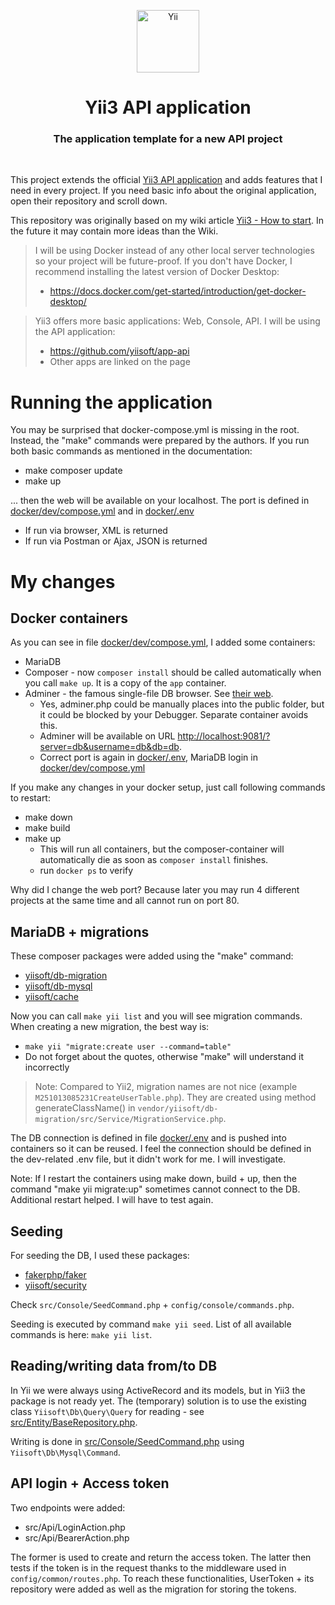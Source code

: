 <p align="center">
    <a href="https://github.com/yiisoft" target="_blank">
        <img src="https://yiisoft.github.io/docs/images/yii_logo.svg" height="100px" alt="Yii">
    </a>
    <h1 align="center">Yii3 API application</h1>
    <h3 align="center">The application template for a new API project</h3>
    <br>
</p>

This project extends the official [Yii3 API application](https://github.com/yiisoft/app-api)
and adds features that I need in every project.
If you need basic info about the original application, open their repository and scroll down.

This repository was originally based on my wiki article
[Yii3 - How to start](https://www.yiiframework.com/wiki/2581/yii3-how-to-start).
In the future it may contain more ideas than the Wiki.

> I will be using Docker instead of any other local server technologies so your project will be future-proof.
> If you don't have Docker, I recommend installing the latest version of Docker Desktop:
> - https://docs.docker.com/get-started/introduction/get-docker-desktop/


> Yii3 offers more basic applications: Web, Console, API. I will be using the API application:
> - https://github.com/yiisoft/app-api
> - Other apps are linked on the page

# Running the application

You may be surprised that docker-compose.yml is missing in the root.
Instead, the "make" commands were prepared by the authors.
If you run both basic commands as mentioned in the documentation:

- make composer update
- make up

... then the web will be available on your localhost.
The port is defined in [docker/dev/compose.yml](docker/dev/compose.yml) and in [docker/.env](docker/.env)

- If run via browser, XML is returned
- If run via Postman or Ajax, JSON is returned

# My changes

## Docker containers

As you can see in file [docker/dev/compose.yml](docker/dev/compose.yml), I added some containers:

- MariaDB
- Composer - now `composer install` should be called automatically when you call `make up`. It is a copy of the `app`
  container.
- Adminer - the famous single-file DB browser. See [their web](https://www.adminer.org/en/).
    - Yes, adminer.php could be manually places into the public folder, but it could be blocked by your Debugger.
      Separate container avoids this.
    - Adminer will be available on
      URL [http://localhost:9081/?server=db&username=db&db=db](http://localhost:9081/?server=db&username=db&db=db).
    - Correct port is again in [docker/.env](docker/.env), MariaDB login
      in [docker/dev/compose.yml](docker/dev/compose.yml)

If you make any changes in your docker setup, just call following commands to restart:

- make down
- make build
- make up
    - This will run all containers, but the composer-container will automatically die as soon as `composer install`
      finishes.
    - run `docker ps` to verify

Why did I change the web port?
Because later you may run 4 different projects at the same time and all cannot run on port 80.

## MariaDB + migrations

These composer packages were added using the "make" command:

- [yiisoft/db-migration](https://github.com/yiisoft/db-migration)
- [yiisoft/db-mysql](https://github.com/yiisoft/db-mysql)
- [yiisoft/cache](https://github.com/yiisoft/cache)

Now you can call `make yii list` and you will see migration commands.
When creating a new migration, the best way is:

- `make yii "migrate:create user --command=table"`
- Do not forget about the quotes, otherwise "make" will understand it incorrectly

> Note:
> Compared to Yii2, migration names are not nice (example `M251013085231CreateUserTable.php`). They are created using
> method generateClassName() in `vendor/yiisoft/db-migration/src/Service/MigrationService.php`.

The DB connection is defined in file [docker/.env](docker/.env) and is pushed into containers so it can be reused.
I feel the connection should be defined in the dev-related .env file, but it didn't work for me. I will investigate.

Note:
If I restart the containers using make down, build + up, then the command "make yii migrate:up"
sometimes cannot connect to the DB. Additional restart helped. I will have to test again.

## Seeding

For seeding the DB, I used these packages:

- [fakerphp/faker](https://github.com/FakerPHP/Faker)
- [yiisoft/security](https://github.com/yiisoft/security)

Check `src/Console/SeedCommand.php` + `config/console/commands.php`.

Seeding is executed by command `make yii seed`. List of all available commands is here: `make yii list`.

## Reading/writing data from/to DB

In Yii we were always using ActiveRecord and its models, but in Yii3 the package is not ready yet.
The (temporary) solution is to use the existing class `Yiisoft\Db\Query\Query` for reading -
see [src/Entity/BaseRepository.php](src/Entity/BaseRepository.php).

Writing is done in [src/Console/SeedCommand.php](src/Console/SeedCommand.php) using `Yiisoft\Db\Mysql\Command`.

## API login + Access token

Two endpoints were added:

- src/Api/LoginAction.php
- src/Api/BearerAction.php

The former is used to create and return the access token. 
The latter then tests if the token is in the request thanks to the middleware used in `config/common/routes.php`.
To reach these functionalities, UserToken + its repository were added as well as the migration for storing the tokens.
